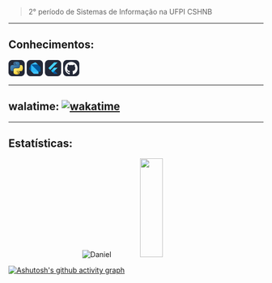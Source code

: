 
> 2° período de Sistemas de Informação na UFPI CSHNB

----


## Conhecimentos: 
<code><img height="32" src="https://github.com/tandpfun/skill-icons/blob/main/icons/Python-Dark.svg" alt="Python"/></code>
<code><img height="32" src="https://github.com/tandpfun/skill-icons/blob/main/icons/Dart-Dark.svg" alt="Dart"/></code>
<code><img height="32"
src="https://github.com/tandpfun/skill-icons/blob/main/icons/Flutter-Dark.svg" alt="Flutter"/></code>
<code><img height="32" src="https://github.com/tandpfun/skill-icons/blob/main/icons/Github-Dark.svg" alt="Git"/></code>

---

## walatime: [![wakatime](https://wakatime.com/badge/user/018b5cfe-36d3-4466-8597-ce88ff5435c6.svg)](https://wakatime.com/@018b5cfe-36d3-4466-8597-ce88ff5435c6)

---

## Estatísticas:

<div align="center">
  <img width="49%" height="195px" src="https://github-readme-stats.vercel.app/api?username=KauaHenSilva&show_icons=true&count_private-true&hide_border=true&title_color=596087&icon_color=596087&text_color=ffffff&bg_color=0d1117" alt=Daniel Rodrigues Github Stats" />
<img width="30%" height="195px" src="https://github-readme-stats.vercel.app/api/top-langs/?username=KauaHenSilva&layout=compact&hide_border=true&title_color=596087&text_color=ffffff&bg_color=0d1117" />
</div>

[![Ashutosh's github activity graph](https://github-readme-activity-graph.vercel.app/graph?username=KauaHenSilva&bg_color=0d1117&color=ffffff&line=596087&point=596087&area=true&hide_border=true)](https://github.com/ashutosh00710/github-readme-activity-graph)
 


